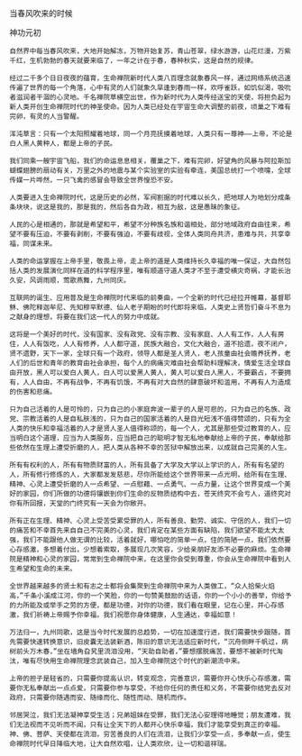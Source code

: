 当春风吹来的时候

神功元初


    自然界中每当春风吹来，大地开始解冻，万物开始复苏，青山苍翠，绿水游游，山花烂漫，万紫千红，生机勃勃的春天就要来临了，一年之计在于春，春种秋实，这是自然的规律。

    经过二千多个日日夜夜的蕴育，生命禅院新时代人类八百理念就象春风一样，通过网络系统迅速传遍了世界的每一个角落，心中有灵的人们就象久旱逢到春雨一样，欢呼雀跃，如饥似渴，吸吮者滋润者干涸的心灵地。千名禅院草横空出世，作为新时代为人类传经送宝的天使，将担负起为新人类开创生命禅院时代的神圣使命。因为人类已经处在宇宙生命大调整的前夜，顷巢之下难有完卵，有灵的人当警醒。

    浑沌草言：只有一个太阳照耀着地球，同一个月亮抚摸着地球，人类只有一尊神——上帝，不论是白人黑人黄种人，都是上帝的子民。

    我们同乘一艘宇宙飞船，我们的命运息息相关，覆巢之下，难有完卵，好望角的风暴与阿拉斯加蝴蝶翅膀的扇动有关，万里之外的地震与某个实验室的实验有牵连，美国总统打一个喷嚏，全球传媒一片哗然，一只飞禽的感冒会导致全世界惶恐不安。

    人类要进入生命禅院时代，这是历史的必然，军阀割据的时代难以长久，把地球人为地划分成条条块块，说这是我的，那是我的，然后各自为政，相互为敌，这是愚昧的象征。

    人民的心是相通的，那就是希望和平，希望不分种族名族和谐相处，部分地域政府自由往来，希望不要有压迫，不要有剥削，不要有强迫，不要有歧视，全体人类同舟共济，患难与共，共享幸福，同谋未来。

    人类的命运掌握在上帝手里，敬畏上帝，走上帝的道是人类维持长久幸福的唯一保证，大自然包括人类的发展演化同样在道的科学程序里，唯有顺道守道人类才不至于遭受横灾奇祸，才能长治久安，风调雨顺，莺歌燕舞，九州同庆。

    互联网的诞生、应用普及是生命禅院时代来临的前奏曲，一个全新的时代已经拉开帷幕，基督耶稣、佛陀释迦牟尼、先知穆罕默德、仙人老子期盼的时代即将来临，人类史上贤哲们奋斗不息为之献身的理想，将要在我们这一代人的努力中成就。

    这将是一个美好的时代，没有国家、没有政党、没有宗教、没有家庭、人人有工作，人人有房住，人人有饭吃，人人有修养，人人都守道，民族大融合，文化大融合，道不拾遗，夜不闭户，贤不遗野，天下一家，全球只有一个政府，领导人都是圣人贤人，老人孩童由社会赡养抚养，老人们的后世和青年的教育由社会承担，每个人的病痛灾难由社会帮助料理解决，情爱生活全球自由开放，黑人可以爱白人黄人，白人可以爱黑人黄人，黄人可以爱白人黑人，不要霸占，不要拥有，人人自由，不再有战争，不再有饥饿，不再有对大自然的肆意破坏和滥用，不再有人为造成的伤害和悲痛。

    只为自己活着的人是可怜的，只为自己的小家庭奔波一辈子的人是可悲的，只为自己的名族、政党、宗教活着的人是自私肤浅的，只为自己的国家活着的人是目光短浅不值得赞颂的，只有为全人类的快乐和幸福活着的人才是贤人圣人值得称颂的，每一个人，尤其是那些受过教育的人，应当明白这个道理，应当为人类服务，应当把自己的聪明才智无私地奉献给上帝的子民，奉献给那些依然在生理上遭受折磨的人，把人类从各种不幸的苦狱中解放出来，以成就自己完美的人生。

    所有有权利的人，所有有物质财富的人，所有具备了大学及大学以上学识的人，所有有名望的人，所有修行修炼的人，大家都发发慈悲，尽你所能给这个世界带来一点光明，给所有在生理、精神、心灵上遭受折磨的人一点希望、一点慰藉、一点勇气、一点力量，让这个世界变成一个美好的家园，你们所做的功德将镶嵌到你们生命的反物质结构中去，苍天终究不会亏人，道终究对你有所回报，天堂的门终究有一天会为你敞开。

    所有正在生理、精神、心灵上受苦受累受罪的人，所有善良、勤劳、诚实、守信的人，我们一切的痛苦和不幸首先来自自己不完美的心灵，我们肯定在某些方面有缺陷，我们欲望不能太大太强，我们不能跟他人做无谓的比较，活着就好，哪怕吃的简单一点，住的简陋一点，我们依然要心存感激，多想着付出，少想着索取，多展现几次笑容，少给亲朋好友添不必要的麻烦。生命禅院是精神和心灵的家园，常常到生命禅院中来，在这里你会受到尊重，你会从生命禅院中看到人生希望和生命的未来。

    全世界越来越多的贤士和有志之士都将会集聚到生命禅院中来为人类做工，“众人拾柴火焰高，”千条小溪成江河，你的一个笑脸，你的一句赞美鼓励的话语，你的一个小小的善举，你给予的力所能及或举手之劳的方便，都是功德，对你的功德，我们看在眼里，记在心里，并心存感激，我们祈祷上帝赐予你幸福，我们祝愿你身体健康，人生通达，幸福如意！

    万法归一，九州同歌，这是当今时代发展的总趋势，一切在加速度行进，我们需要快步跟随，首先需要快速转换意识，旧皮囊无法装新酒，陈旧的意识无法适应新时代，“沉舟侧畔千帆过，病树前头万木春，”坐在墙角旮旯里流泪没用，“天助自助者，”要想摆脱痛苦，要想不被新时代淘汰，唯有尽快用生命禅院理念武装自己，加入生命禅院这个时代的新潮流中来。

    上帝的担子是轻省的，只需要你提高认识，转变观念，完善意识，需要你开心快乐心存感激，需要你无私奉献出一点点爱，只需要你参与享受，不给你任何的责任和义务，不需要你结党去反对政府，只需要你随遇而安、随缘而化、随性而动、随机而作。

    邻居哭泣，我们无法凝神享受生活；兄弟姐妹在受罪，我们无法心安理得地睡觉；朋友遭难，我们无法视而不见听而不闻，只有让全天下的人都开心快乐幸福，我们才能享受到真正的幸福。神、佛、菩萨、天使都在流泪，穷苦善良的人们在流泪，让我们少享受一点，多奉献一点，使生命禅院时代早日降临大地，让大自然欢唱，让人类欢欣，让一切和谐祥瑞。



